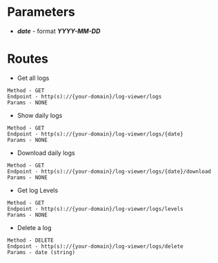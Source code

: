 # Parameters
 *  **_date_** -  format _**YYYY-MM-DD**_

# Routes

* Get all logs

```
Method - GET
Endpoint - http(s)://{your-domain}/log-viewer/logs
Params - NONE
```


* Show daily logs

```
Method - GET
Endpoint - http(s)://{your-domain}/log-viewer/logs/{date}
Params - NONE
```

* Download daily logs

```
Method - GET
Endpoint - http(s)://{your-domain}/log-viewer/logs/{date}/download
Params - NONE
```

* Get log Levels

```
Method - GET
Endpoint - http(s)://{your-domain}/log-viewer/logs/levels
Params - NONE
```


* Delete a log

```
Method - DELETE
Endpoint - http(s)://{your-domain}/log-viewer/logs/delete
Params - date (string)

```
